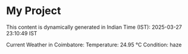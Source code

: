 # My Project

This content is dynamically generated in Indian Time (IST): 2025-03-27 23:10:49 IST


Current Weather in Coimbatore:
Temperature: 24.95 °C
Condition: haze
